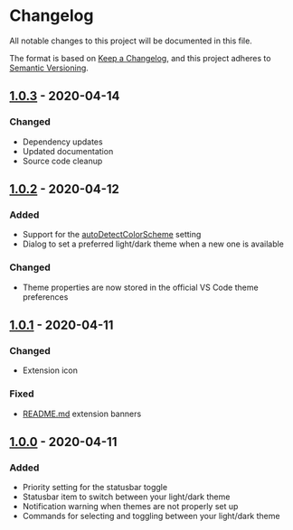 <!-- markdownlint-disable-file MD022 -->
<!-- markdownlint-disable-file MD024 -->
<!-- markdownlint-disable-file MD032 -->
# Changelog
All notable changes to this project will be documented in this file.

The format is based on [Keep a Changelog](https://keepachangelog.com/en/1.0.0/),
and this project adheres to [Semantic Versioning](https://semver.org/spec/v2.0.0.html).

## [1.0.3] - 2020-04-14
### Changed
- Dependency updates
- Updated documentation
- Source code cleanup

## [1.0.2] - 2020-04-12
### Added
- Support for the [autoDetectColorScheme](https://code.visualstudio.com/updates/v1_42#_auto-switch-theme-based-on-os-color-scheme) setting
- Dialog to set a preferred light/dark theme when a new one is available

### Changed
- Theme properties are now stored in the official VS Code theme preferences

## [1.0.1] - 2020-04-11
### Changed
- Extension icon

### Fixed
- [README.md] extension banners

## [1.0.0] - 2020-04-11
### Added
- Priority setting for the statusbar toggle
- Statusbar item to switch between your light/dark theme
- Notification warning when themes are not properly set up
- Commands for selecting and toggling between your light/dark theme

[README.md]: README.md

[1.0.3]: https://github.com/Fooxly/themeswitch/compare/v1.0.2...v1.0.3
[1.0.2]: https://github.com/Fooxly/themeswitch/compare/v1.0.1...v1.0.2
[1.0.1]: https://github.com/Fooxly/themeswitch/compare/v1.0.0...v1.0.1
[1.0.0]: https://github.com/Fooxly/themeswitch/releases/tag/v1.0.0
